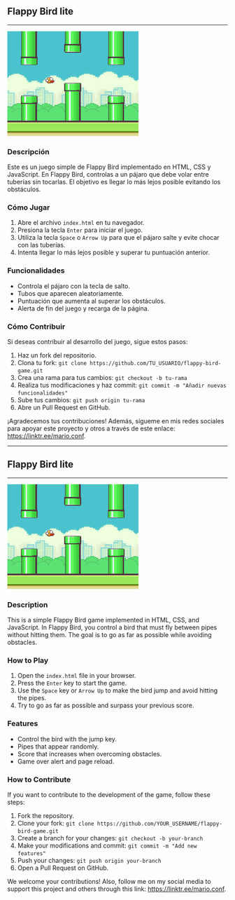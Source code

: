## Flappy Bird lite

---

![Flappy Bird](/src/Read.png)

### Descripción

Este es un juego simple de Flappy Bird implementado en HTML, CSS y JavaScript. En Flappy Bird, controlas a un pájaro que debe volar entre tuberías sin tocarlas. El objetivo es llegar lo más lejos posible evitando los obstáculos.

### Cómo Jugar

1. Abre el archivo `index.html` en tu navegador.
2. Presiona la tecla `Enter` para iniciar el juego.
3. Utiliza la tecla `Space` o `Arrow Up` para que el pájaro salte y evite chocar con las tuberías.
4. Intenta llegar lo más lejos posible y superar tu puntuación anterior.

### Funcionalidades

- Controla el pájaro con la tecla de salto.
- Tubos que aparecen aleatoriamente.
- Puntuación que aumenta al superar los obstáculos.
- Alerta de fin del juego y recarga de la página.

### Cómo Contribuir

Si deseas contribuir al desarrollo del juego, sigue estos pasos:

1. Haz un fork del repositorio.
2. Clona tu fork: `git clone https://github.com/TU_USUARIO/flappy-bird-game.git`
3. Crea una rama para tus cambios: `git checkout -b tu-rama`
4. Realiza tus modificaciones y haz commit: `git commit -m "Añadir nuevas funcionalidades"`
5. Sube tus cambios: `git push origin tu-rama`
6. Abre un Pull Request en GitHub.

¡Agradecemos tus contribuciones! Además, sígueme en mis redes sociales para apoyar este proyecto y otros a través de este enlace: https://linktr.ee/mario.conf.

---

## Flappy Bird lite

---

![Flappy Bird](/src/Read.png)

### Description

This is a simple Flappy Bird game implemented in HTML, CSS, and JavaScript. In Flappy Bird, you control a bird that must fly between pipes without hitting them. The goal is to go as far as possible while avoiding obstacles.

### How to Play

1. Open the `index.html` file in your browser.
2. Press the `Enter` key to start the game.
3. Use the `Space` key or `Arrow Up` to make the bird jump and avoid hitting the pipes.
4. Try to go as far as possible and surpass your previous score.

### Features

- Control the bird with the jump key.
- Pipes that appear randomly.
- Score that increases when overcoming obstacles.
- Game over alert and page reload.

### How to Contribute

If you want to contribute to the development of the game, follow these steps:

1. Fork the repository.
2. Clone your fork: `git clone https://github.com/YOUR_USERNAME/flappy-bird-game.git`
3. Create a branch for your changes: `git checkout -b your-branch`
4. Make your modifications and commit: `git commit -m "Add new features"`
5. Push your changes: `git push origin your-branch`
6. Open a Pull Request on GitHub.

We welcome your contributions! Also, follow me on my social media to support this project and others through this link: https://linktr.ee/mario.conf.
